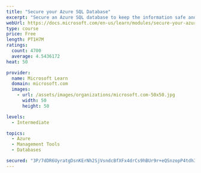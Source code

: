 ```yaml
---
title: "Secure your Azure SQL Database"
excerpt: "Secure an Azure SQL database to keep the information safe and diagnose potential security concerns as they happen."
webUrl: https://docs.microsoft.com/en-us/learn/modules/secure-your-azure-sql-database/
type: course
price: Free
length: PT1H7M
ratings:
  count: 4700
  average: 4.5436172
heat: 50

provider:
  name: Microsoft Learn
  domain: microsoft.com
  images:
    - url: /assets/images/organizations/microsoft.com-50x50.jpg
      width: 50
      height: 50

levels:
  - Intermediate

topics:
  - Azure
  - Management Tools
  - Databases

secured: "3P/7dDR6UyratgDsnKErNh2SjVsndcBfXFx4drCs9hBUr9r+eQSnzopP4tdh3LVM5Bdt/XyojTu95ayzDGgoG5NK/TbPP0T4x9n29ha03QYaE7tUC9cWXDWcbU+EZuY6khfHEvT7lCP6MR26NCrgK2iNd0HnyPoRGldJw0CdRcICnHNDSG6M+ShA6WjQufkbAufzvc5fLu/yXZ5j9Lf5/tP2Ho8MalbWSmVpc6Ad2lSOQgtMjJVcnq/gDMUCVDP/gaPFjRMzDF4S/rrziSJj2QoIPN0eRpaDf9a2EtmgncLTCV7/P4WvtCJ/DsGAX6G2oJgcfjVtc1epuGtfm0SVPLzLlS/OSVRB7so2eAiD2px8kY27CpZHFB4XJCccZMlF0bM5fRmlbZwO+jCJunGgiYzl4uhsotQzIvQb3QgjePY=;vXWAlEeggdE04vbno3v82g=="
---
```


